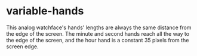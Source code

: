 variable-hands
==============

This analog watchface's hands' lengths are always the same distance from the edge of the screen. The minute and second hands reach all the way to the edge of the screen, and the hour hand is a constant 35 pixels from the screen edge.

